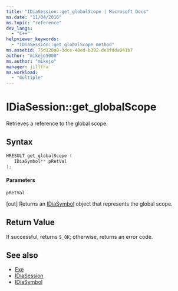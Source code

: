```yaml
---
title: "IDiaSession::get_globalScope | Microsoft Docs"
ms.date: "11/04/2016"
ms.topic: "reference"
dev_langs:
  - "C++"
helpviewer_keywords:
  - "IDiaSession::get_globalScope method"
ms.assetid: 75d128a8-3dce-40ed-b392-de3fdda041b7
author: "mikejo5000"
ms.author: "mikejo"
manager: jillfra
ms.workload:
  - "multiple"
---
```

# IDiaSession::get_globalScope
Retrieves a reference to the global scope.

## Syntax

```C++
HRESULT get_globalScope ( 
   IDiaSymbol** pRetVal
);
```

#### Parameters
 `pRetVal`

[out] Returns an [IDiaSymbol](../../debugger/debug-interface-access/idiasymbol.md) object that represents the global scope.

## Return Value
 If successful, returns `S_OK`; otherwise, returns an error code.

## See also
- [Exe](../../debugger/debug-interface-access/exe.md)
- [IDiaSession](../../debugger/debug-interface-access/idiasession.md)
- [IDiaSymbol](../../debugger/debug-interface-access/idiasymbol.md)